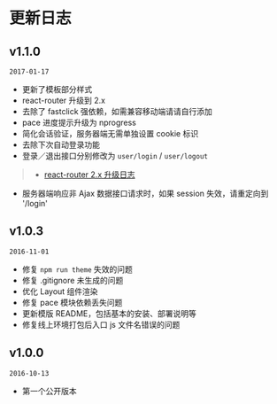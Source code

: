 # 更新日志

## v1.1.0

`2017-01-17`

- 更新了模板部分样式
- react-router 升级到 2.x
- 去除了 fastclick 强依赖，如需兼容移动端请请自行添加
- pace 进度提示升级为 nprogress
- 简化会话验证，服务器端无需单独设置 cookie 标识
- 去除下次自动登录功能
- 登录／退出接口分别修改为 `user/login` / `user/logout`

>- [react-router 2.x 升级日志](https://github.com/ReactTraining/react-router/blob/master/upgrade-guides/v2.0.0.md#changes-to-thiscontext)
- 服务器端响应非 Ajax 数据接口请求时，如果 session 失效，请重定向到 '/login'


## v1.0.3

`2016-11-01`

- 修复 `npm run theme` 失效的问题
- 修复 .gitignore 未生成的问题
- 优化 Layout 组件渲染
- 修复 pace 模块依赖丢失问题
- 更新模版 README，包括基本的安装、部署说明等
- 修复线上环境打包后入口 js 文件名错误的问题


## v1.0.0

`2016-10-13`

- 第一个公开版本